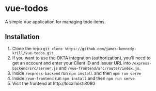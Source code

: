 # vue-todos

A simple Vue application for managing todo items.

## Installation

1. Clone the repo `git clone https://github.com/james-kennedy-krill/vue-todos.git`
2. If you want to use the OKTA integration (authorization), you'll need to get an account and enter your Client ID and Issuer URL into `/express-backend/src/server.js` and `/vue-frontend/src/router/index.js`.
2. Inside `/express-backend` run `npm install` and then `npm run serve`
3. Inside `/vue-frontend` run `npm install` and then `npm run serve`
4. Visit the frontend at http://localhost:8080


